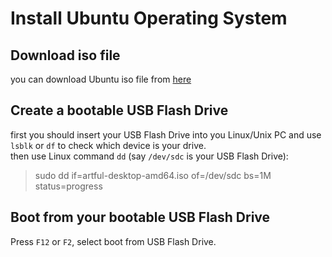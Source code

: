 # Install Ubuntu Operating System


## Download iso file
you can download Ubuntu iso file from [here](https://ubuntu.com/download/desktop#download)

## Create a bootable USB Flash Drive
first you should insert your USB Flash Drive into you Linux/Unix PC and use `lsblk` or `df` to check which device is your drive.  
then use Linux command `dd` (say `/dev/sdc` is your USB Flash Drive):  
> sudo dd if=artful-desktop-amd64.iso of=/dev/sdc bs=1M status=progress

## Boot from your bootable USB Flash Drive
Press `F12` or `F2`, select boot from USB Flash Drive.  

